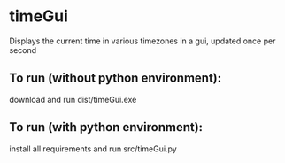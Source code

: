 # timeGui
Displays the current time in various timezones in a gui, updated once per second

## To run (without python environment):
download and run dist/timeGui.exe

## To run (with python environment):
install all requirements and run src/timeGui.py
